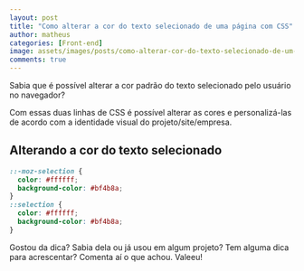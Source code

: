 ```yaml
---
layout: post
title: "Como alterar a cor do texto selecionado de uma página com CSS"
author: matheus
categories: [Front-end]
image: assets/images/posts/como-alterar-cor-do-texto-selecionado-de-um-site.jpg
comments: true
---
```


Sabia que é possível alterar a cor padrão do texto selecionado pelo usuário no navegador?

Com essas duas linhas de CSS é possível alterar as cores e personalizá-las de acordo com a identidade visual do projeto/site/empresa.

## Alterando a cor do texto selecionado

```css
::-moz-selection {
  color: #ffffff;
  background-color: #bf4b8a;
}
::selection {
  color: #ffffff;
  background-color: #bf4b8a;
}
```

Gostou da dica? Sabia dela ou já usou em algum projeto? Tem alguma dica para acrescentar? Comenta aí o que achou. Valeeu!
